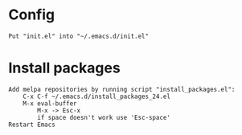 
# Config
    Put "init.el" into "~/.emacs.d/init.el"

# Install packages
    Add melpa repositories by running script "install_packages.el":
        C-x C-f ~/.emacs.d/install_packages_24.el
        M-x eval-buffer
            M-x -> Esc-x
            if space doesn't work use 'Esc-space'
    Restart Emacs
